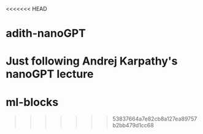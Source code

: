 <<<<<<< HEAD
# adith-nanoGPT
Just following Andrej Karpathy's nanoGPT lecture
=======
# ml-blocks
>>>>>>> 53837664a7e82cb8a127ea89757b2bb479d1cc68
